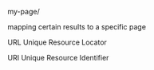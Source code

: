 


my-page/



mapping certain results to a specific page



URL
Unique Resource Locator

URI
Unique Resource Identifier

